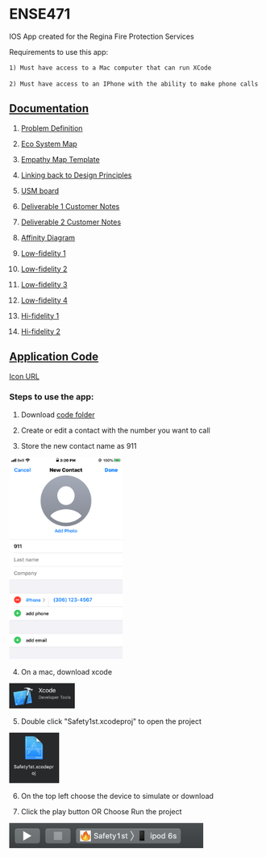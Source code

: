 # ENSE471
IOS App created for the Regina Fire Protection Services

Requirements to use this app:

	1) Must have access to a Mac computer that can run XCode

	2) Must have access to an IPhone with the ability to make phone calls

## [Documentation](DOCUMENTATION)

1) [Problem Definition](/DOCUMENTATION/Problem%20definition.pdf)
	
2) [Eco System Map](/DOCUMENTATION/Eco-system%20map.pdf)
	
3) [Empathy Map Template](/DOCUMENTATION/Empathy%20Map%20Template(Group%20D).pdf)

4) [Linking back to Design Principles](/DOCUMENTATION/Project_Design_principles.pdf)
	
5) [USM board](https://landofooo.storiesonboard.com/m/group-d-471-winter-2020)
	
6) [Deliverable 1 Customer Notes](/DOCUMENTATION/Customer_Notes/Summarized%20customer%20notes.pdf)

7) [Deliverable 2 Customer Notes](/DOCUMENTATION/Customer_Notes/Summarized%20customer%20notes%20(Deliverable%202).pdf)

8) [Affinity Diagram](/DOCUMENTATION/Affinity-diagram/Affinity%20diagram.pdf)

9) [Low-fidelity 1](/DOCUMENTATION/Prototype/Low-fidelity/471%20Lofi.pdf)

10) [Low-fidelity 2](/DOCUMENTATION/Prototype/Low-fidelity/Lo-Fi%20Interfaces.pdf)

11) [Low-fidelity 3](/DOCUMENTATION/Prototype/Low-fidelity/Lofi_1.pdf)

12) [Low-fidelity 4](/DOCUMENTATION/Prototype/Low-fidelity/Lofi_2.pdf)

13) [Hi-fidelity 1](/DOCUMENTATION/Prototype/High-fidelity/ENSE471_proj.pdf)

14) [Hi-fidelity 2](/DOCUMENTATION/Prototype/High-fidelity/Protoype%201.pdf)

## [Application Code](APPLICATION)

[Icon URL](/APPLICATION/iconURL.txt)

### Steps to use the app:

1) Download [code folder](/APPLICATION/Safety1st)

2) Create or edit a contact with the number you want to call
  
3) Store the new contact name as 911 
<img src="/ReadMeImages/contact_image.PNG" height="400" />

4) On a mac, download xcode
<img src="/ReadMeImages/xcode_image.png" height="50" />

5) Double click "Safety1st.xcodeproj" to open the project
<img src="/ReadMeImages/projectFile.png" height="100" />

6) On the top left choose the device to simulate or download
	
7) Click the play button OR Choose Run the project
<img src="/ReadMeImages/screenShot.png" height="50" />
